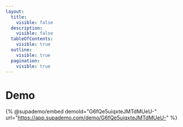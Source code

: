 ```yaml
---
layout:
  title:
    visible: false
  description:
    visible: false
  tableOfContents:
    visible: true
  outline:
    visible: true
  pagination:
    visible: true
---
```


# Demo

{% @supademo/embed demoId="G6fQe5uiqxteJMTdMUeU-" url="https://app.supademo.com/demo/G6fQe5uiqxteJMTdMUeU-" %}

